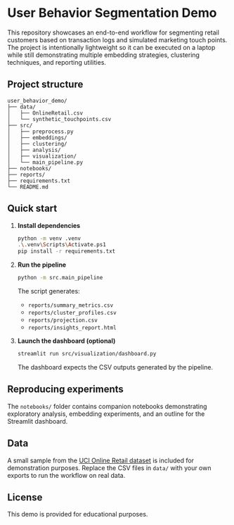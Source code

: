 # User Behavior Segmentation Demo

This repository showcases an end-to-end workflow for segmenting retail
customers based on transaction logs and simulated marketing touch points.  The
project is intentionally lightweight so it can be executed on a laptop while
still demonstrating multiple embedding strategies, clustering techniques, and
reporting utilities.

## Project structure

```
user_behavior_demo/
├── data/
│   ├── OnlineRetail.csv
│   └── synthetic_touchpoints.csv
├── src/
│   ├── preprocess.py
│   ├── embeddings/
│   ├── clustering/
│   ├── analysis/
│   ├── visualization/
│   └── main_pipeline.py
├── notebooks/
├── reports/
├── requirements.txt
└── README.md
```

## Quick start

1. **Install dependencies**

   ```bash
   python -m venv .venv
   .\.venv\Scripts\Activate.ps1
   pip install -r requirements.txt
   ```

2. **Run the pipeline**

   ```bash
   python -m src.main_pipeline
   ```

   The script generates:

   - `reports/summary_metrics.csv`
   - `reports/cluster_profiles.csv`
   - `reports/projection.csv`
   - `reports/insights_report.html`

3. **Launch the dashboard (optional)**

   ```bash
   streamlit run src/visualization/dashboard.py
   ```

   The dashboard expects the CSV outputs generated by the pipeline.

## Reproducing experiments

The `notebooks/` folder contains companion notebooks demonstrating exploratory
analysis, embedding experiments, and an outline for the Streamlit dashboard.

## Data

A small sample from the [UCI Online Retail dataset](https://archive.ics.uci.edu/ml/datasets/online+retail)
is included for demonstration purposes.  Replace the CSV files in `data/` with
your own exports to run the workflow on real data.

## License

This demo is provided for educational purposes.
